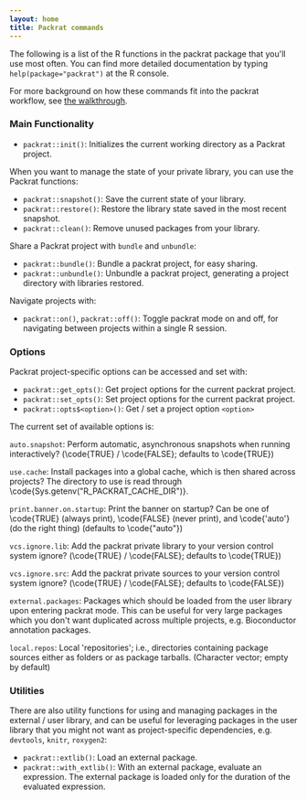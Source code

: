 ```yaml
---
layout: home
title: Packrat commands
---
```

<style type="text/css">
pre {
  font-weight: bold;
  margin-top: 42px !important;
}
</style>

The following is a list of the R functions in the packrat package that you'll
use most often. You can find more detailed documentation by typing
`help(package="packrat")` at the R console.

For more background on how these commands fit into the packrat workflow, see
[the walkthrough](walkthrough.html).

### Main Functionality

- `packrat::init()`: Initializes the current working directory as a Packrat
  project.

When you want to manage the state of your private library, you can use the
Packrat functions:

- `packrat::snapshot()`: Save the current state of your library.
- `packrat::restore()`: Restore the library state saved in the most recent
  snapshot.
- `packrat::clean()`: Remove unused packages from your library.

Share a Packrat project with `bundle` and `unbundle`:

- `packrat::bundle()`: Bundle a packrat project, for easy sharing.
- `packrat::unbundle()`: Unbundle a packrat project, generating a project
  directory with libraries restored.

Navigate projects with:

- `packrat::on()`, `packrat::off()`: Toggle packrat mode on and off, for navigating
  between projects within a single R session.

### Options

Packrat project-specific options can be accessed and set with:

- `packrat::get_opts()`: Get project options for the current packrat project.
- `packrat::set_opts()`: Set project options for the current packrat project.
- `packrat::opts$<option>()`: Get / set a project option `<option>`

The current set of available options is:

`auto.snapshot`: Perform automatic, asynchronous snapshots when running interactively?
  (\code{TRUE} / \code{FALSE}; defaults to \code{TRUE})

`use.cache`:
  Install packages into a global cache, which is then shared across projects? The
  directory to use is read through \code{Sys.getenv("R_PACKRAT_CACHE_DIR")}.

`print.banner.on.startup`:
  Print the banner on startup? Can be one of \code{TRUE} (always print),
  \code{FALSE} (never print), and \code{'auto'} (do the right thing)
  (defaults to \code{"auto"})

`vcs.ignore.lib`:
  Add the packrat private library to your version control system ignore?
  (\code{TRUE} / \code{FALSE}; defaults to \code{TRUE})

`vcs.ignore.src`:
  Add the packrat private sources to your version control system ignore?
  (\code{TRUE} / \code{FALSE}; defaults to \code{FALSE})

`external.packages`:
  Packages which should be loaded from the user library upon entering packrat mode.
  This can be useful for very large packages which you don't want duplicated across
  multiple projects, e.g. Bioconductor annotation packages.

`local.repos`:
  Local 'repositories'; i.e., directories containing package sources either as
  folders or as package tarballs. (Character vector; empty by default)

### Utilities

There are also utility functions for using and managing packages in the
external / user library, and can be useful for leveraging packages in the user
library that you might not want as project-specific dependencies, e.g.
`devtools`, `knitr`, `roxygen2`:

- `packrat::extlib()`: Load an external package.
- `packrat::with_extlib()`: With an external package, evaluate an expression. The
  external package is loaded only for the duration of the evaluated
  expression.

